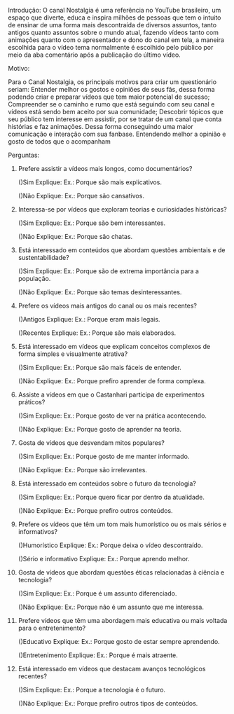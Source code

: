 Introdução: 
O canal Nostalgia é uma referência no YouTube brasileiro, um espaço que diverte, educa e inspira milhões de pessoas que tem o intuito de ensinar de uma forma mais descontraída de diversos assuntos,
tanto antigos quanto assuntos sobre o mundo atual, fazendo vídeos tanto com animações quanto com o apresentador e dono do canal em tela,
a maneira escolhida para o vídeo tema normalmente é escolhido pelo público por meio da aba comentário após a publicação do último vídeo.

Motivo:

Para o Canal Nostalgia, os principais motivos para criar um questionário seriam:
Entender melhor os gostos e opiniões de seus fãs, dessa forma podendo criar e preparar vídeos que tem maior potencial de sucesso;
Compreender se o caminho e rumo que está seguindo com seu canal e vídeos está sendo bem aceito por sua comunidade;
Descobrir tópicos que seu público tem interesse em assistir, por se tratar de um canal que conta histórias e faz animações.
Dessa forma conseguindo uma maior comunicação e interação com sua fanbase. Entendendo melhor a opinião e gosto de todos que o acompanham

Perguntas: 

1) Prefere assistir a vídeos mais longos, como documentários?

   ()Sim
     Explique: Ex.: Porque são mais explicativos.
   
   ()Não
     Explique: Ex.: Porque são cansativos.


3) Interessa-se por vídeos que exploram teorias e curiosidades históricas?

   ()Sim
     Explique: Ex.: Porque são bem interessantes.
   
   ()Não
     Explique: Ex.: Porque são chatas.


5) Está interessado em conteúdos que abordam questões ambientais e de sustentabilidade?

   ()Sim
     Explique: Ex.: Porque são de extrema importância para a população.
   
   ()Não
     Explique: Ex.: Porque são temas desinteressantes.


7) Prefere os vídeos mais antigos do canal ou os mais recentes?

   ()Antigos
     Explique: Ex.: Porque eram mais legais.
   
   ()Recentes
     Explique: Ex.: Porque são mais elaborados.


9) Está interessado em vídeos que explicam conceitos complexos de forma simples e visualmente atrativa?

   ()Sim
     Explique: Ex.: Porque são mais fáceis de entender.
   
   ()Não
     Explique: Ex.: Porque prefiro aprender de forma complexa.


11) Assiste a vídeos em que o Castanhari participa de experimentos práticos?

    ()Sim
      Explique: Ex.: Porque gosto de ver na prática acontecendo.
   
    ()Não
      Explique: Ex.: Porque gosto de aprender na teoria.


11) Gosta de vídeos que desvendam mitos populares?

    ()Sim
      Explique: Ex.: Porque gosto de me manter informado.
   
    ()Não
      Explique: Ex.: Porque são irrelevantes.


11) Está interessado em conteúdos sobre o futuro da tecnologia?

    ()Sim
      Explique: Ex.: Porque quero ficar por dentro da atualidade.
   
    ()Não
      Explique: Ex.: Porque prefiro outros conteúdos.


11) Prefere os vídeos que têm um tom mais humorístico ou os mais sérios e informativos?

    ()Humorístico
      Explique: Ex.: Porque deixa o vídeo descontraído.
   
    ()Sério e informativo
      Explique: Ex.: Porque aprendo melhor.


11) Gosta de vídeos que abordam questões éticas relacionadas à ciência e tecnologia?

    ()Sim
      Explique: Ex.: Porque é um assunto diferenciado.
   
    ()Não
      Explique: Ex.: Porque não é um assunto que me interessa.


11) Prefere vídeos que têm uma abordagem mais educativa ou mais voltada para o entretenimento?

    ()Educativo
      Explique: Ex.: Porque gosto de estar sempre aprendendo.
   
    ()Entretenimento
      Explique: Ex.: Porque é mais atraente.


12) Está interessado em vídeos que destacam avanços tecnológicos recentes?

    ()Sim
      Explique: Ex.: Porque a tecnologia é o futuro.
   
    ()Não
      Explique: Ex.: Porque prefiro outros tipos de conteúdos.

